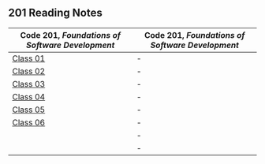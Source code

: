 <h2 style=“display:block;
           margin-left: auto;
           margin-right:auto;
           text-align: center;“>
  201 Reading Notes</h2> 
  
  **Code 201**, _Foundations of Software Development_ | **Code 201**, _Foundations of Software Development_
------------ | -------------
[Class 01](https://github.com/TraceDugar/reading-notes/blob/main/201/notes/Class1.md) | -
[Class 02](https://github.com/TraceDugar/reading-notes/blob/main/201/notes/Class2.txt) | -
[Class 03](https://github.com/TraceDugar/reading-notes/blob/main/201/notes/Class3.md) | -
[Class 04](https://github.com/TraceDugar/reading-notes/blob/main/201/notes/Class4.md) | -
[Class 05](https://github.com/TraceDugar/reading-notes/blob/main/201/notes/class5.md) | -
[Class 06](https://github.com/TraceDugar/reading-notes/blob/main/201/notes/class6.md) | -
[]() | -
[]() | -
